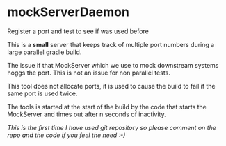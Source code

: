 # mockServerDaemon
Register a port and test to see if was used before

This is a **small** server that keeps track of multiple port numbers during a large parallel gradle build.

The issue if that MockServer which we use to mock downstream systems hoggs the port. This is not an issue for non parallel tests.

This tool does not allocate ports, it is used to cause the build to fail if the same port is used twice.

The tools is started at the start of the build by the code that starts the MockServer and times out after n seconds of inactivity.

_This is the first time I have used git repository so please comment on the repo and the code if you feel the need :-)_

